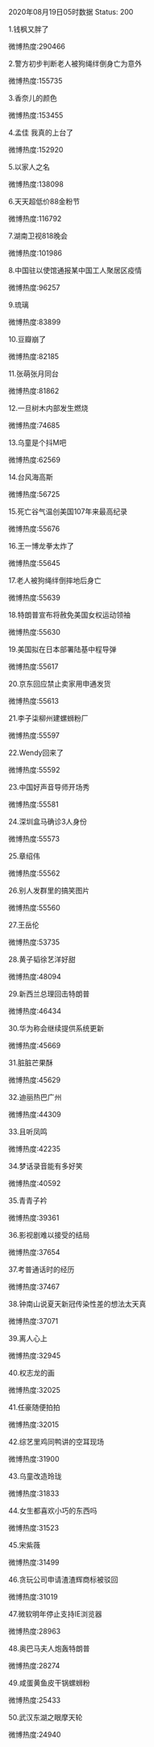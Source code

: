 2020年08月19日05时数据
Status: 200

1.钱枫又胖了

微博热度:290466

2.警方初步判断老人被狗绳绊倒身亡为意外

微博热度:155735

3.香奈儿的颜色

微博热度:153455

4.孟佳 我真的上台了

微博热度:152920

5.以家人之名

微博热度:138098

6.天天超低价88金粉节

微博热度:116792

7.湖南卫视818晚会

微博热度:101986

8.中国驻以使馆通报某中国工人聚居区疫情

微博热度:96257

9.琉璃

微博热度:83899

10.豆瓣崩了

微博热度:82185

11.张萌张月同台

微博热度:81862

12.一旦树木内部发生燃烧

微博热度:74685

13.乌童是个抖M吧

微博热度:62569

14.台风海高斯

微博热度:56725

15.死亡谷气温创美国107年来最高纪录

微博热度:55676

16.王一博龙拳太炸了

微博热度:55645

17.老人被狗绳绊倒摔地后身亡

微博热度:55639

18.特朗普宣布将赦免美国女权运动领袖

微博热度:55630

19.美国拟在日本部署陆基中程导弹

微博热度:55617

20.京东回应禁止卖家用申通发货

微博热度:55613

21.李子柒柳州建螺蛳粉厂

微博热度:55597

22.Wendy回来了

微博热度:55592

23.中国好声音导师开场秀

微博热度:55581

24.深圳盒马确诊3人身份

微博热度:55573

25.章绍伟

微博热度:55562

26.别人发群里的搞笑图片

微博热度:55560

27.王岳伦

微博热度:53735

28.黄子韬徐艺洋好甜

微博热度:48094

29.新西兰总理回击特朗普

微博热度:46434

30.华为称会继续提供系统更新

微博热度:45669

31.脏脏芒果酥

微博热度:45629

32.迪丽热巴广州

微博热度:44309

33.且听凤鸣

微博热度:42235

34.梦话录音能有多好笑

微博热度:40592

35.青青子衿

微博热度:39361

36.影视剧难以接受的结局

微博热度:37654

37.考普通话时的经历

微博热度:37467

38.钟南山说夏天新冠传染性差的想法太天真

微博热度:37071

39.离人心上

微博热度:32945

40.权志龙的画

微博热度:32025

41.任豪随便拍拍

微博热度:32015

42.综艺里鸡同鸭讲的空耳现场

微博热度:31900

43.乌童改造玲珑

微博热度:31833

44.女生都喜欢小巧的东西吗

微博热度:31523

45.宋紫薇

微博热度:31499

46.贪玩公司申请渣渣辉商标被驳回

微博热度:31019

47.微软明年停止支持IE浏览器

微博热度:28963

48.奥巴马夫人炮轰特朗普

微博热度:28274

49.咸蛋黄鱼皮干锅螺蛳粉

微博热度:25433

50.武汉东湖之眼摩天轮

微博热度:24940

